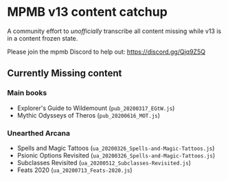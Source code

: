 # MPMB v13 content catchup

A community effort to _unofficially_ transcribe all content missing while v13 is in a content frozen state.

Please join the mpmb Discord to help out: https://discord.gg/Qjq9Z5Q

## Currently Missing content

### Main books
* Explorer's Guide to Wildemount (`pub_20200317_EGtW.js`)
* Mythic Odysseys of Theros (`pub_20200616_MOT.js`)

### Unearthed Arcana
* Spells and Magic Tattoos (`ua_20200326_Spells-and-Magic-Tattoos.js`)
* Psionic Options Revisited (`ua_20200326_Spells-and-Magic-Tattoos.js`)
* Subclasses Revisited (`ua_20200512_Subclasses-Revisited.js`)
* Feats 2020 (`ua_20200713_Feats-2020.js`)